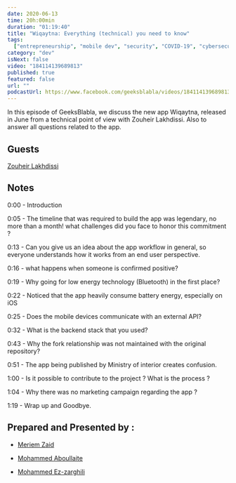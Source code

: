 ```yaml
---
date: 2020-06-13
time: 20h:00min
duration: "01:19:40"
title: "Wiqaytna: Everything (technical) you need to know"
tags:
  ["entrepreneurship", "mobile dev", "security", "COVID-19", "cybersecurity"]
category: "dev"
isNext: false
video: "184114139689813"
published: true
featured: false
url: ""
podcastUrl: https://www.facebook.com/geeksblabla/videos/184114139689813/
---
```


In this episode of GeeksBlabla, we discuss the new app Wiqaytna, released in June from a technical point of view with Zouheir Lakhdissi. Also to answer all questions related to the app.

## Guests

[Zouheir Lakhdissi](https://www.facebook.com/zlakhdissi)

## Notes

0:00 - Introduction

0:05 - The timeline that was required to build the app was legendary, no more than a month! what challenges did you face to honor this commitment ?

0:13 - Can you give us an idea about the app workflow in general, so everyone understands how it works from an end user perspective.

0:16 - what happens when someone is confirmed positive?

0:19 - Why going for low energy technology (Bluetooth) in the first place?

0:22 - Noticed that the app heavily consume battery energy, especially on iOS

0:25 - Does the mobile devices communicate with an external API?

0:32 - What is the backend stack that you used?

0:43 - Why the fork relationship was not maintained with the original repository?

0:51 - The app being published by Ministry of interior creates confusion.

1:00 - Is it possible to contribute to the project ? What is the process ?

1:04 - Why there was no marketing campaign regarding the app ?

1:19 - Wrap up and Goodbye.

## Prepared and Presented by :

- [Meriem Zaid](https://www.facebook.com/MeriemZaid)

- [Mohammed Aboullaite](https://aboullaite.me/)

- [Mohammed Ez-zarghili](https://www.facebook.com/mohamed.ezzarghili)
